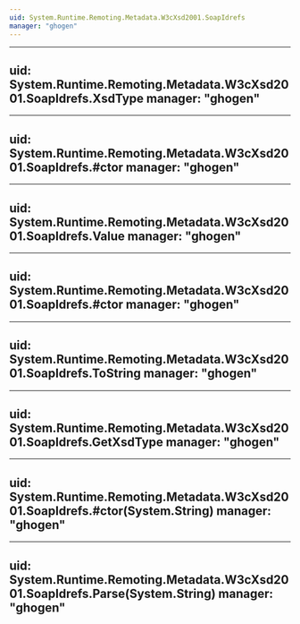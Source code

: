 ```yaml
---
uid: System.Runtime.Remoting.Metadata.W3cXsd2001.SoapIdrefs
manager: "ghogen"
---
```


---
uid: System.Runtime.Remoting.Metadata.W3cXsd2001.SoapIdrefs.XsdType
manager: "ghogen"
---

---
uid: System.Runtime.Remoting.Metadata.W3cXsd2001.SoapIdrefs.#ctor
manager: "ghogen"
---

---
uid: System.Runtime.Remoting.Metadata.W3cXsd2001.SoapIdrefs.Value
manager: "ghogen"
---

---
uid: System.Runtime.Remoting.Metadata.W3cXsd2001.SoapIdrefs.#ctor
manager: "ghogen"
---

---
uid: System.Runtime.Remoting.Metadata.W3cXsd2001.SoapIdrefs.ToString
manager: "ghogen"
---

---
uid: System.Runtime.Remoting.Metadata.W3cXsd2001.SoapIdrefs.GetXsdType
manager: "ghogen"
---

---
uid: System.Runtime.Remoting.Metadata.W3cXsd2001.SoapIdrefs.#ctor(System.String)
manager: "ghogen"
---

---
uid: System.Runtime.Remoting.Metadata.W3cXsd2001.SoapIdrefs.Parse(System.String)
manager: "ghogen"
---
